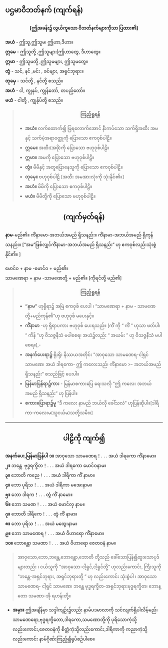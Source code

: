 
## ပဌမာဝိဘတ်နက် (ကျက်ရန်)
**<center>[ဤအခန်း၌ လွယ်ကူသော ဝိဘတ်နက်များကိုသာ ပြထား၏]</center>**

 **အယံ** - ဤသူ,ဤသူမ၊ ဤဟာ,ဒီဟာ။<br>**ဣ‌မေ** - ဤသူတို့ ,ဤသူများ|ဤဟာတွေ, ဒီဟာတွေ။<br>**ဣမာ** - ဤသူမတို့ ,ဤသူမများ, ဤသူမတွေ။<br>**တွံ** - သင်, နင် ,မင်း , ခင်ဗျား, အရှင်ဘုရား။<br>**တုမှေ** - သင်တို့ , နင်တို့ စသည်။<br>**အဟံ** - ငါ, ကျွနုပ်, ကျွန်တော်, တပည့်တော်။<br>**မယံ** - ငါတို့ , ကျွန်ုပ်တို့ စသည်။


>**<center>ကြည့်ရှုရန်</center>**
>- **အယံ။** လက်ထောက်၍ ပြရလောက်အောင် နီးကပ်သော သက်ရှိအထီး အမနှင့် သက်မဲ့အရာဝတ္ထုကို ပြောသော ဧကဝုစ်ပါဠိ။
>- **ဣမေ။** အထီး(အဖို)ကို ပြောသော ဗဟုဝုစ်ပါဠိ။
>- **ဣမာ။** အမကို ပြောသော ဗဟုဝုစ်ပါဠိ။
>- **တွံ။** မိမိနှင့် အတူပြောနေသူကို ပြောသော ဧကဝုစ်ပါဠိ။
>- **တုမှေ။** ဗဟုဝုစ်ပါဠိ [အထီး အမအားလုံးကို သုံးနိုင်၏။]
>- **အဟံ။** မိမိကို ပြောသော ဧကဝုစ်ပါဠိ။
>- **မယံ။** မိမိတို့ကို ပြောသော ဗဟုဝုစ်ပါဠိ။

## <center>(ကျက်မှတ်ရန်)</center>
**နာမ**-မည်၏။ ကိံနာမော-အဘယ်အမည် ရှိသနည်း။ ကိံနာမာ-အဘယ်အမည် ရှိကုန်သနည်း။ [“အမ”ဖြစ်လျှင်ကိံနာမာ-အဘယ်အမည်  ရှိသနည်း”  ဟု  ဧကဝုစ်လည်းသုံးစွဲနိုင်၏။ ]

မောင်ဝ + နာမ -မောင်ဝ + မည်၏။<br>သာမဏေရာ + နာမ -သာမဏေတို့ + မည်၏။ [ကိုရင်တို့ မည်၏]


>**<center>ကြည့်ရှုရန်</center>**
>
>- **“နာမ”** ဟုရှိရာ၌ အမြဲ ဧကဝုစ် ပေးပါ ၊ “သာမဏေရာ + နာမ - သာမဏေတို့+မည်ကုန်၏”ဟု ဗဟုဝုစ် မပေးနှင့်။
>- **ကိံနာမာ** -ဟု ရှိရာပကား ဗဟုဝုစ်  ပေးရသည်။ [ကိံ ကို “ ကိံ ” ဟုသာ ဖတ်ပါ၊ “ ကိန် ”ဟု ဝိသဇ္ဇနီသံ မပါစေရ၊ အယံ၌လည်း “ အယမ်း ” ဟု ဝိသဇ္ဇနီသံ မပါစေရ။],- 
>- **အနက်ပေးရာ၌**  ရိုးရိုး နိဿယအတိုင်း ”အာဝုသော သာမဏေရ-ငါ့ရှင် သာမဏေ၊ အယံ ဒါရကော- ဤ ကလေးသည်၊ ကိံနာမော >- အဘယ်အမည် ရှိသနည်း” စသည်ဖြင့် ပေးပါ။
>- **မြန်မာပြန်ရာ၌ကား** - မြန်မာစကားပြေ ရေးသလို “ဤ  ကလေး အဘယ်အမည် ရှိသနည်း” ဟု ပြန်ပါ။
>- **စကားပြောရာ၌မူ** “ဒီ ကလေး နာမည် ဘယ်လို ခေါ်သလဲ” ဟုပြန်ဆိုပါ။[ဒါရိကာ-ကလေးမ(သူငယ်မ)သတို့သမီး။]

---

## <center>ပါဠိကို ကျက်၍</center>
**အနက်ပေး,မြန်မာပြန်ပါ**
**၁။** အာဝုသော သာမဏေရ！. . . အယံ ဒါရ‌ကော ကိံနာမော။<br>**၂။** ဘန္တေ ‌ ဗုဒ္ဓရက္ခိတ！. . . အယံ ဒါရကော မောင်ဝနာမ။<br>**၃။** ဘောတိ ကညေ！. . . အယံ ဒါရိကာ ကိံ နာမာ။<br>**၄။** ဘော ပုရိသ！. . . အယံ ဒါရိကာ မအေးနာမ။<br>**၅။** ဘော ဒါရက！. . . တွံ ကိံ နာမော။<br>**၆။** ဘော သမဏ！. . . အယံ မောင်လှ နာမ။<br>**၇။** ဘောတိ ဒါရိကေ！. . . တွံ ကိံ နာမာ။<br>**၈။** ဘော ပုရိသ！. . . အယံ မထွေးနာမ။<br>**၉။** ဘော သာမဏေရ！. . . အယံ ဝိဟာရော ကိံနာမော။<br>**၁၀။** ဘောန္တော သမဏာ！. . . အယံ ဝိဟာရော ဇေတဝနံ နာမ။

>အာဝုသော,ဘော,ဘန္တေ,ဘောန္တော,ဘောတိ တို့သည် ခေါ်သောပြန်၍ထူးသောပုဒ်များတည်း                                        ၊ ငယ်သူကို ”အာဝုသော-ငါ့ရှင်,ငါ့ရှင်တို့” ဟုလည်းကောင်း, ကြီးသူကို “ဘန္တေ-အရှင်ဘုရား, အရှင်ဘုရားတို့ ” ဟု လည်းကောင်း သုံးစွဲပါ ၊ အာဝုသော သာမဏေရ- ငါ့ရှင် သာမဏေ၊ ဘန္တေ  ဗုဒ္ဓရက္ခိတ-အရှင်ဘုရားဗုဒ္ဓရက္ခိတ၊ ဘောန္တော သမဏာ-အို ရဟန်းတို့။
- **အမှာ။** ဤအချိန်မှာ သဒ္ဒါကျဉ်း၌လည်း နာမ်ပဒမာလာကို သင်လျက်ရှိပါလိမ့်မည်၊ သာမဏေရော,ဗုဒ္ဓရက္ခိတော,ဒါရကော,သမဏောတို့ကို ပုရိသောကဲ့သို့လည်းကောင်း,ဇေတဝနံကို စိတ္တံကဲ့သို့လည်းကောင်း,ဒါရိကာကို ကညာကဲ့သို့လည်းကောင်း နာမ်ဂိုဏ်းကြည့်၍ရုပ်စဉ်ပါစေ။
